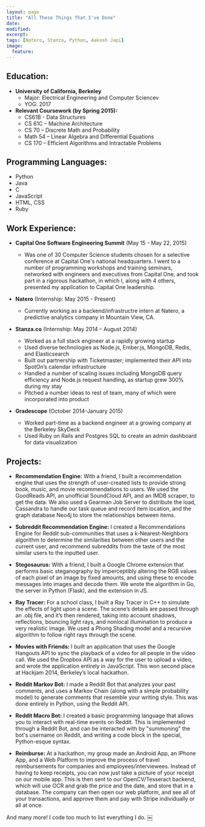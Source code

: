 ```yaml
---
layout: page
title: "All These Things That I've Done"
date: 
modified:
excerpt:
tags: [Natero, Stanza, Python, Aakash Japi]
image:
  feature:
---
```


Education:  
----------

* **University of California, Berkeley**
  * Major: Electrical Engineering and Computer Sciencev
  * YOG: 2017 
* **Relevant Coursework (by Spring 2015):**
  * CS61B - Data Structures
  * CS 61C – Machine Architecture
  * CS 70 – Discrete Math and Probability
  * Math 54 – Linear Algebra and Differential Equations
  * CS 170 – Efficient Algorithms and Intractable Problems  

Programming Languages:
---------------------- 
 * Python
 * Java
 * C
 * JavaScript
 * HTML, CSS
 * Ruby 

Work Experience:
----------------

* **Capital One Software Engineering Summit** (May 15 - May 22, 2015)
  * Was one of 30 Computer Science students chosen for a selective conference at Capital One's national headquarters. I went to a number of programming workshops and training seminars, networked with engineers and executives from Capital One, and took part in a rigorous hackathon, in which I, along with 4 others, presented my application to Capital One leadership.

* **Natero** (Internship: May 2015 - Present)
  * Currently working as a backend/infrastructre intern at Natero, a predictive analytics company in Mountain View, CA.  
 
* **Stanza.co** (Internship: May 2014 – August 2014)
  * Worked as a full stack engineer at a rapidly growing startup
  * Used diverse technologies as Node.js, Ember.js, MongoDB, Redis, and Elasticsearch
  * Built out partnership with Ticketmaster; implemented their API into SpotOn’s calendar infrastructure
  * Handled a number of scaling issues including MongoDB query efficiency and Node.js request handling, as startup grew 300% during my stay
  * Pitched a number ideas to rest of team, many of which were incorporated into product

* **Gradescope** (October 2014-January 2015)
  * Worked part-time as a backend engineer at a growing company at the Berkeley SkyDeck
  * Used Ruby on Rails and Postgres SQL to create an admin dashboard for data visualization 

Projects:
---------

* **Recommendation Engine:** With a friend, I built a recommendation engine that uses the strength of user-created lists to provide strong book, music, and movie recommendations to users. We used the GoodReads API, an unofficial SoundCloud API, and an IMDB scraper, to get the data. We also used a Gearman Job Server to distribute the load, Cassandra to handle our task queue and record item location, and the graph database Neo4j to store the relationships between items. 
 
* **Subreddit Recommendation Engine:** I created a Recommendations Engine for Reddit sub-communities that uses a k-Nearest-Neighbors algorithm to determine the similarities between other users and the current user, and recommend subreddits from the taste of the most similar users to the inputted user.  
 
* **Stegosaurus:** With a friend, I built a Google Chrome extension that performs basic steganography by imperceptibly altering the RGB values of each pixel of an image by fixed amounts, and using these to encode messages into images and decode them. We wrote the algorithm in Go, the server in Python (Flask), and the extension in JS.
 
* **Ray Tracer:** For a school class, I built a Ray Tracer in C++ to simulate the effects of light upon a scene. The scene’s details are passed through an .obj file, and it’s then rendered, taking into account shadows, reflections, bouncing light rays, and nonlocal illumination to produce a very realistic image. We used a Phong Shading model and a recursive algorithm to follow right rays through the scene.
 
* **Movies with Friends:** I built an application that uses the Google Hangouts API to sync the playback of a video for all people in the video call. We used the Dropbox API as a way for the user to upload a video, and wrote the application entirely in JavaScript. This won second place at Hackjam 2014, Berkeley’s local hackathon.  
 
* **Reddit Markov Bot:** I made a Reddit Bot that analyzes your past comments, and uses a Markov Chain (along with a simple probability model) to generate comments that resemble your writing style. This was done entirely in Python, using the Reddit API.

* **Reddit Macro Bot:** I created a basic programming language that allows you to interact with real-time events on Reddit. This is implemented through a Reddit Bot, and can be interacted with by "summoning" the bot's username on Reddit, and writing a code block in the special, Python-esque syntax. 

* **Reimburse:** At a hackathon, my group made an Android App, an IPhone App, and a Web Platform to improve the process of travel reimbursements for companies and employees/interviewees. Instead of having to keep receipts, you can now just take a picture of your receipt on our mobile app. This is then sent to our OpenCV/Tesseract backend, which will use OCR and grab the price and the date, and store that in a database. The company can then open our web platform, and see all of your transactions, and approve them and pay with Stripe individually or all at once. 

And many more! I code too much to list everything I do. 
￼
